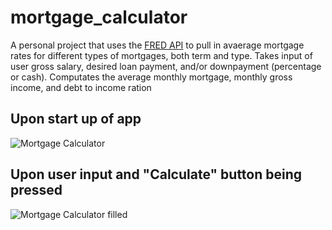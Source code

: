 # mortgage_calculator

A personal project that uses the [FRED API](https://fred.stlouisfed.org/docs/api/fred/) to pull in avaerage mortgage rates for different types of mortgages, both term and type. Takes input of user gross salary, desired loan payment, and/or downpayment (percentage or cash). Computates the average monthly mortgage, monthly gross income, and debt to income ration

## Upon start up of app
![Mortgage Calculator](https://i.imgur.com/jBsfDUm.png)

## Upon user input and "Calculate" button being pressed

![Mortgage Calculator filled](https://i.imgur.com/VG4rixY.png)
